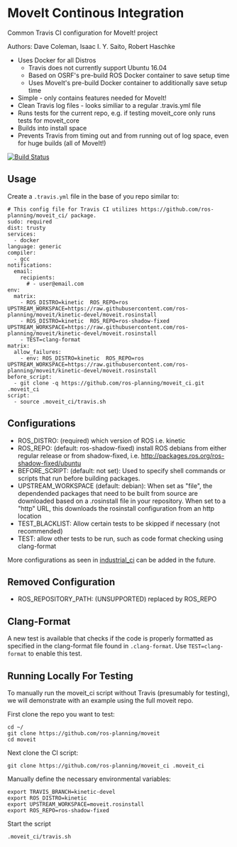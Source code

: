 # MoveIt Continous Integration
Common Travis CI configuration for MoveIt! project

Authors: Dave Coleman, Isaac I. Y. Saito, Robert Haschke

- Uses Docker for all Distros
  - Travis does not currently support Ubuntu 16.04
  - Based on OSRF's pre-build ROS Docker container to save setup time
  - Uses MoveIt's pre-build Docker container to additionally save setup time
- Simple - only contains features needed for MoveIt!
- Clean Travis log files - looks similiar to a regular .travis.yml file
- Runs tests for the current repo, e.g. if testing moveit\_core only runs tests for moveit\_core
- Builds into install space
- Prevents Travis from timing out and from running out of log space, even for huge builds (all of MoveIt!)

[![Build Status](https://travis-ci.org/ros-planning/moveit_ci.svg?branch=master)](https://travis-ci.org/ros-planning/moveit_ci)

## Usage

Create a ``.travis.yml`` file in the base of you repo similar to:

```
# This config file for Travis CI utilizes https://github.com/ros-planning/moveit_ci/ package.
sudo: required
dist: trusty
services:
  - docker
language: generic
compiler:
  - gcc
notifications:
  email:
    recipients:
      # - user@email.com
env:
  matrix:
    - ROS_DISTRO=kinetic  ROS_REPO=ros              UPSTREAM_WORKSPACE=https://raw.githubusercontent.com/ros-planning/moveit/kinetic-devel/moveit.rosinstall
    - ROS_DISTRO=kinetic  ROS_REPO=ros-shadow-fixed UPSTREAM_WORKSPACE=https://raw.githubusercontent.com/ros-planning/moveit/kinetic-devel/moveit.rosinstall
    - TEST=clang-format
matrix:
  allow_failures:
    - env: ROS_DISTRO=kinetic  ROS_REPO=ros              UPSTREAM_WORKSPACE=https://raw.githubusercontent.com/ros-planning/moveit/kinetic-devel/moveit.rosinstall
before_script:
  - git clone -q https://github.com/ros-planning/moveit_ci.git .moveit_ci
script:
  - source .moveit_ci/travis.sh
```

## Configurations

- ROS_DISTRO: (required) which version of ROS i.e. kinetic
- ROS_REPO: (default: ros-shadow-fixed) install ROS debians from either regular release or from shadow-fixed, i.e. http://packages.ros.org/ros-shadow-fixed/ubuntu
- BEFORE_SCRIPT: (default: not set): Used to specify shell commands or scripts that run before building packages.
- UPSTREAM_WORKSPACE (default: debian): When set as "file", the dependended packages that need to be built from source are downloaded based on a .rosinstall file in your repository. When set to a "http" URL, this downloads the rosinstall configuration from an http location
- TEST_BLACKLIST: Allow certain tests to be skipped if necessary (not recommended)
- TEST: allow other tests to be run, such as code format checking using clang-format

More configurations as seen in [industrial_ci](https://github.com/ros-industrial/industrial_ci) can be added in the future.

## Removed Configuration

- ROS_REPOSITORY\_PATH: (UNSUPPORTED) replaced by ROS\_REPO

## Clang-Format

A new test is available that checks if the code is properly formatted as specified in the clang-format file found in ``.clang-format``. Use ``TEST=clang-format`` to enable this test.

## Running Locally For Testing

To manually run the moveit_ci script without Travis (presumably for testing), we will demonstrate with an example using the full moveit repo.

First clone the repo you want to test:

    cd ~/
    git clone https://github.com/ros-planning/moveit
    cd moveit

Next clone the CI script:

    git clone https://github.com/ros-planning/moveit_ci .moveit_ci

Manually define the necessary environmental variables:

    export TRAVIS_BRANCH=kinetic-devel
    export ROS_DISTRO=kinetic
    export UPSTREAM_WORKSPACE=moveit.rosinstall
    export ROS_REPO=ros-shadow-fixed

Start the script

    .moveit_ci/travis.sh
